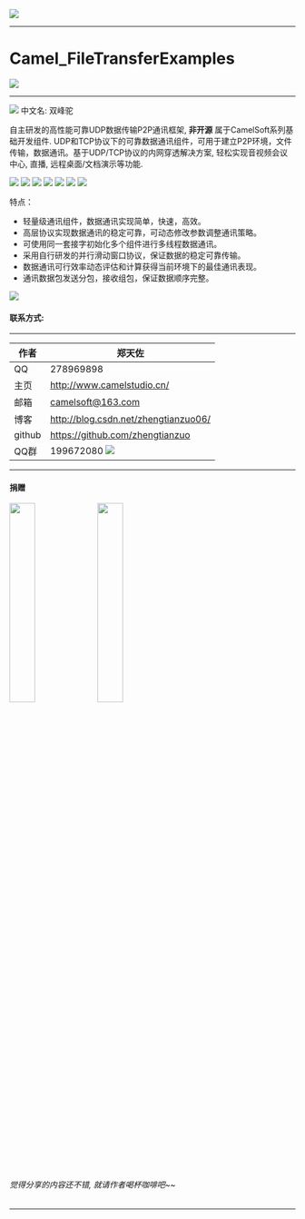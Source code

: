 ﻿
![](https://github.com/zhengtianzuo/Camel_FileTransferExamples/blob/master/Camel_FileTransferExamples.jpg?raw=true)

***
# Camel_FileTransferExamples
![](https://github.com/zhengtianzuo/Camel_FileTransferExamples/blob/master/Camel_FileTransferPage.jpg?raw=true)

***
![](https://github.com/zhengtianzuo/Camel_FileTransferExamples/blob/master/CamelFileTransferDll/camel.png?raw=true) 中文名: 双峰驼

自主研发的高性能可靠UDP数据传输P2P通讯框架, **非开源** 属于CamelSoft系列基础开发组件. UDP和TCP协议下的可靠数据通讯组件，可用于建立P2P环境，文件传输，数据通讯。基于UDP/TCP协议的内网穿透解决方案, 轻松实现音视频会议中心, 直播, 远程桌面/文档演示等功能.

![](https://img.shields.io/badge/%E7%89%88%E6%9D%83%E8%AE%B8%E5%8F%AF-MIT-orange.svg)
![](https://img.shields.io/badge/Qt-5.10-blue.svg)
![](https://img.shields.io/badge/VS-2017-blue.svg)
![](https://img.shields.io/badge/QtQuick-2.2-blue.svg)
![](https://img.shields.io/badge/Camel_FileTransfer-1.0.0.0-blue.svg)
![](https://img.shields.io/badge/%E7%89%88%E6%9C%AC-1.0.0.0-blue.svg)
![](https://img.shields.io/badge/%E7%BC%96%E8%AF%91-%E6%88%90%E5%8A%9F-brightgreen.svg)

特点：

* 轻量级通讯组件，数据通讯实现简单，快速，高效。
* 高层协议实现数据通讯的稳定可靠，可动态修改参数调整通讯策略。
* 可使用同一套接字初始化多个组件进行多线程数据通讯。
* 采用自行研发的并行滑动窗口协议，保证数据的稳定可靠传输。
* 数据通讯可行效率动态评估和计算获得当前环境下的最佳通讯表现。
* 通讯数据包发送分包，接收组包，保证数据顺序完整。

![](https://github.com/zhengtianzuo/zhengtianzuo.github.io/blob/master/sysall.png?raw=true)


#### 联系方式:
***
|作者|郑天佐|
|---|---
|QQ|278969898
|主页|http://www.camelstudio.cn/
|邮箱|camelsoft@163.com
|博客|http://blog.csdn.net/zhengtianzuo06/
|github|https://github.com/zhengtianzuo
|QQ群|199672080  ![](https://github.com/zhengtianzuo/zhengtianzuo.github.io/blob/master/qqgroup.jpg?raw=true)





***
#### **捐赠**
<img src="https://github.com/zhengtianzuo/zhengtianzuo.github.io/blob/master/weixin.jpg?raw=true" width="30%" height="30%" />           <img src="https://github.com/zhengtianzuo/zhengtianzuo.github.io/blob/master/zhifubao.jpg?raw=true" width="30%" height="30%" />

###### 觉得分享的内容还不错, 就请作者喝杯咖啡吧~~
***
